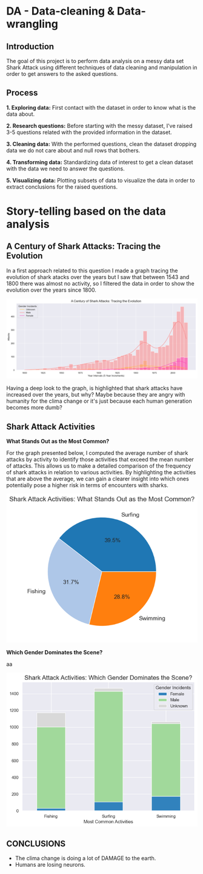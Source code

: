 # DA - Data-cleaning & Data-wrangling

## Introduction
The goal of this project is to perform data analysis on a messy data set Shark Attack using different techniques of data cleaning and manipulation in order to get answers to the asked questions.

## Process
**1. Exploring data:** First contact with the dataset in order to know what is the data about.

**2. Research questions:** Before starting with the messy dataset, I've raised 3-5 questions related with the provided information in the dataset.
    
**3. Cleaning data:** With the performed questions, clean the dataset dropping data we do not care about and null rows that bothers.

**4. Transforming data:** Standardizing data of interest to get a clean dataset with the data we need to answer the questions.

**5. Visualizing data:** Plotting subsets of data to visualize the data in order to extract conclusions for the raised questions.

# Story-telling based on the data analysis
## A Century of Shark Attacks: Tracing the Evolution

In a first approach related to this question I made a graph tracing the evolution of shark atacks over the years but I saw that between 1543 and 1800 there was almost no activity, so I filtered the data in order to show the evolution over the years since 1800.

![trace_evolution](https://github.com/niniet98/PROJECT-I/blob/main/images/trace_evolution.png?raw=true)

Having a deep look to the graph, is highlighted that shark attacks have increased over the years, but why? Maybe because they are angry with humanity for the clima change or it's just because each human generation becomes more dumb?

## Shark Attack Activities
**What Stands Out as the Most Common?**

For the graph presented below, I computed the average number of shark attacks by activity to identify those activities that exceed the mean number of attacks. This allows us to make a detailed comparison of the frequency of shark attacks in relation to various activities. By highlighting the activities that are above the average, we can gain a clearer insight into which ones potentially pose a higher risk in terms of encounters with sharks.

![common_activity](https://github.com/niniet98/PROJECT-I/blob/main/images/most_common_activity.png?raw=true)

**Which Gender Dominates the Scene?**

aa


![common_activity_sex](https://github.com/niniet98/PROJECT-I/blob/main/images/most_common_activity_sex.png?raw=true)

## CONCLUSIONS
- The clima change is doing a lot of DAMAGE to the earth.
- Humans are losing neurons.


